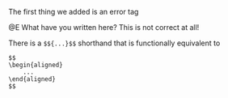 The first thing we added is an error tag

@E What have you written here? This is not correct at all!

There is a `$${...}$$` shorthand that is functionally equivalent to

    $$
    \begin{aligned}
        ...
    \end{aligned}
    $$
